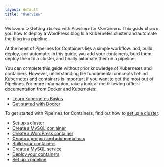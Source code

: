 ```yaml
---
layout: default
title: "Overview"
--- 
```


Welcome to Getting started with Pipelines for Containers. This guide shows you how to deploy a WordPress blog to a Kubernetes cluster and automate the blog in a pipeline.

At the heart of Pipelines for Containers lies a simple workflow: add, build, deploy, and automate. In this guide, you add your containers, build them, deploy them to a cluster, and finally automate them in a pipeline.

You can complete this guide without prior knowledge of Kubernetes and containers. However, understanding the fundamental concepts behind Kubernetes and containers is important if you want to get the most out of Pipelines. For more information, take a look at the following official documentation from Docker and Kubernetes:
* <a href="https://kubernetes.io/docs/tutorials/kubernetes-basics/" target="_blank">Learn Kubernetes Basics</a>
* <a href="https://docs.docker.com/get-started/" target="_blank">Get started with Docker</a>

To get started with Pipelines for Containers, find out how to [set up a cluster](./gs_cluster_set_up.html). 

* [Set up a cluster](./gs_cluster_set_up.html)
* [Create a MySQL container](./gs_create_mysql_container.html)
* [Create a WordPress container](./gs_create_wordpress_container.html)
* [Create a project and add containers](./gs_create_project.html)
* [Build your containers](./gs_build_containers.html)
* [Create a MySQL service](./gs_create_mysql_service.html)	
* [Deploy your containers](./gs_deploy_containers.html)
* [Set up a pipeline](./gs_pipeline_set_up.html)